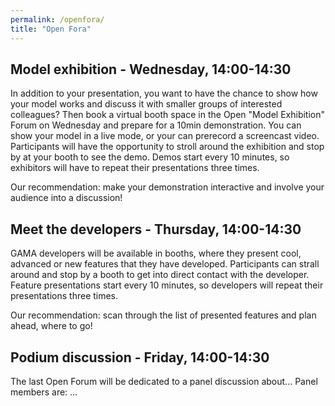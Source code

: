 ```yaml
---
permalink: /openfora/
title: "Open Fora"
---
```


## Model exhibition - Wednesday, 14:00-14:30 

In addition to your presentation, you want to have the chance to show how your model works and discuss it with smaller groups of interested colleagues? Then book a virtual booth space in the Open "Model Exhibition" Forum on Wednesday and prepare for a 10min demonstration. You can show your model in a live mode, or your can prerecord a screencast video. Participants will have the opportunity to stroll around the exhibition and stop by at your booth to see the demo. Demos start every 10 minutes, so exhibitors will have to repeat their presentations three times. 

Our recommendation: make your demonstration interactive and involve your audience into a discussion!

## Meet the developers - Thursday, 14:00-14:30

GAMA developers will be available in booths, where they present cool, advanced or new features that they have developed. Participants can strall around and stop by a booth to get into direct contact with the developer. Feature presentations start every 10 minutes, so developers will repeat their presentations three times.

Our recommendation: scan through the list of presented features and plan ahead, where to go!

## Podium discussion - Friday, 14:00-14:30

The last Open Forum will be dedicated to a panel discussion about...  Panel members are: ...
